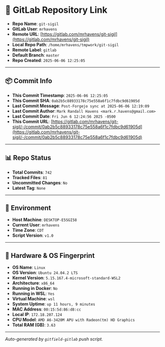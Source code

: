 # 🔗 GitLab Repository Link

- **Repo Name**: `git-sigil`
- **GitLab User**: `mrhavens`
- **Remote URL**: [https://gitlab.com/mrhavens/git-sigil](https://gitlab.com/mrhavens/git-sigil)
- **Local Repo Path**: `/home/mrhavens/tmpwork/git-sigil`
- **Remote Label**: `gitlab`
- **Default Branch**: `master`
- **Repo Created**: `2025-06-06 12:25:05`

---

## 📦 Commit Info

- **This Commit Timestamp**: `2025-06-06 12:25:05`
- **This Commit SHA**: `0ab2b5c88933178c75e558a6f1c7fdbc9d61905d`
- **Last Commit Message**: `Post-Forgejo sync at 2025-06-06 12:19:09`
- **Last Commit Author**: `Mark Randall Havens <mark.r.havens@gmail.com>`
- **Last Commit Date**: `Fri Jun 6 12:24:56 2025 -0500`
- **This Commit URL**: [https://gitlab.com/mrhavens/git-sigil/-/commit/0ab2b5c88933178c75e558a6f1c7fdbc9d61905d](https://gitlab.com/mrhavens/git-sigil/-/commit/0ab2b5c88933178c75e558a6f1c7fdbc9d61905d)

---

## 📊 Repo Status

- **Total Commits**: `742`
- **Tracked Files**: `81`
- **Uncommitted Changes**: `No`
- **Latest Tag**: `None`

---

## 🧽 Environment

- **Host Machine**: `DESKTOP-E5SGI58`
- **Current User**: `mrhavens`
- **Time Zone**: `CDT`
- **Script Version**: `v1.0`

---

## 🧬 Hardware & OS Fingerprint

- **OS Name**: `Linux`
- **OS Version**: `Ubuntu 24.04.2 LTS`
- **Kernel Version**: `5.15.167.4-microsoft-standard-WSL2`
- **Architecture**: `x86_64`
- **Running in Docker**: `No`
- **Running in WSL**: `Yes`
- **Virtual Machine**: `wsl`
- **System Uptime**: `up 11 hours, 9 minutes`
- **MAC Address**: `00:15:5d:86:d8:cc`
- **Local IP**: `172.18.207.124`
- **CPU Model**: `AMD A6-3420M APU with Radeon(tm) HD Graphics`
- **Total RAM (GB)**: `3.63`

---

_Auto-generated by `gitfield-gitlab` push script._

